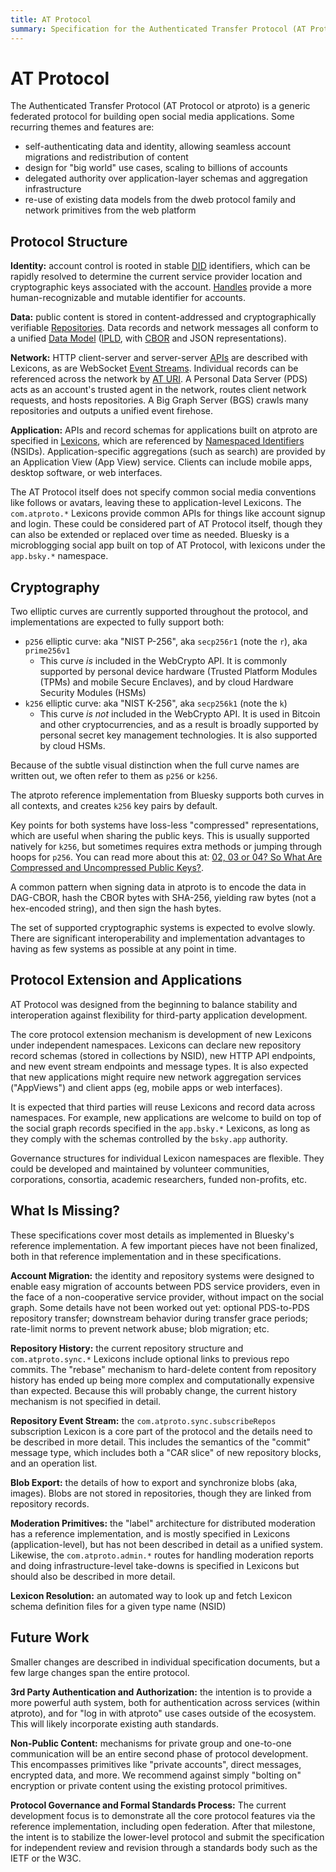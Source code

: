 ```yaml
---
title: AT Protocol
summary: Specification for the Authenticated Transfer Protocol (AT Protocol)
---
```


# AT Protocol

The Authenticated Transfer Protocol (AT Protocol or atproto) is a generic federated protocol for building open social media applications. Some recurring themes and features are:

- self-authenticating data and identity, allowing seamless account migrations and redistribution of content
- design for "big world" use cases, scaling to billions of accounts
- delegated authority over application-layer schemas and aggregation infrastructure
- re-use of existing data models from the dweb protocol family and network primitives from the web platform

## Protocol Structure

**Identity:** account control is rooted in stable [DID](/specs/did) identifiers, which can be rapidly resolved to determine the current service provider location and cryptographic keys associated with the account. [Handles](/specs/handle) provide a more human-recognizable and mutable identifier for accounts.

**Data:** public content is stored in content-addressed and cryptographically verifiable [Repositories](/specs/repository). Data records and network messages all conform to a unified [Data Model](/specs/data-model) ([IPLD](https://ipld.io/docs/data-model/), with [CBOR](https://en.wikipedia.org/wiki/CBOR) and JSON representations).

**Network:** HTTP client-server and server-server [APIs](/specs/xrpc) are described with Lexicons, as are WebSocket [Event Streams](/specs/event-stream). Individual records can be referenced across the network by [AT URI](/specs/at-uri-scheme). A Personal Data Server (PDS) acts as an account's trusted agent in the network, routes client network requests, and hosts repositories. A Big Graph Server (BGS) crawls many repositories and outputs a unified event firehose.

**Application:** APIs and record schemas for applications built on atproto are specified in [Lexicons](/specs/lexicon), which are referenced by [Namespaced Identifiers](/specs/nsid) (NSIDs). Application-specific aggregations (such as search) are provided by an Application View (App View) service. Clients can include mobile apps, desktop software, or web interfaces.

The AT Protocol itself does not specify common social media conventions like follows or avatars, leaving these to application-level Lexicons. The `com.atproto.*` Lexicons provide common APIs for things like account signup and login. These could be considered part of AT Protocol itself, though they can also be extended or replaced over time as needed. Bluesky is a microblogging social app built on top of AT Protocol, with lexicons under the `app.bsky.*` namespace.

## Cryptography

Two elliptic curves are currently supported throughout the protocol, and implementations are expected to fully support both:

- `p256` elliptic curve: aka "NIST P-256", aka `secp256r1` (note the `r`), aka `prime256v1`
    - This curve *is* included in the WebCrypto API. It is commonly supported by personal device hardware (Trusted Platform Modules (TPMs) and mobile Secure Enclaves), and by cloud Hardware Security Modules (HSMs)
- `k256` elliptic curve: aka "NIST K-256", aka `secp256k1` (note the `k`)
    - This curve *is not* included in the WebCrypto API. It is used in Bitcoin and other cryptocurrencies, and as a result is broadly supported by personal secret key management technologies. It is also supported by cloud HSMs.

Because of the subtle visual distinction when the full curve names are written out, we often refer to them as `p256` or `k256`.

The atproto reference implementation from Bluesky supports both curves in all contexts, and creates `k256`  key pairs by default.

Key points for both systems have loss-less "compressed" representations, which are useful when sharing the public keys. This is usually supported natively for `k256`, but sometimes requires extra methods or jumping through hoops for `p256`. You can read more about this at: [02, 03 or 04? So What Are Compressed and Uncompressed Public Keys?](https://medium.com/asecuritysite-when-bob-met-alice/02-03-or-04-so-what-are-compressed-and-uncompressed-public-keys-6abcb57efeb6).

A common pattern when signing data in atproto is to encode the data in DAG-CBOR, hash the CBOR bytes with SHA-256, yielding raw bytes (not a hex-encoded string), and then sign the hash bytes.

The set of supported cryptographic systems is expected to evolve slowly. There are significant interoperability and implementation advantages to having as few systems as possible at any point in time.

## Protocol Extension and Applications

AT Protocol was designed from the beginning to balance stability and interoperation against flexibility for third-party application development.

The core protocol extension mechanism is development of new Lexicons under independent namespaces. Lexicons can declare new repository record schemas (stored in collections by NSID), new HTTP API endpoints, and new event stream endpoints and message types. It is also expected that new applications might require new network aggregation services ("AppViews") and client apps (eg, mobile apps or web interfaces).

It is expected that third parties will reuse Lexicons and record data across namespaces. For example, new applications are welcome to build on top of the social graph records specified in the `app.bsky.*` Lexicons, as long as they comply with the schemas controlled by the `bsky.app` authority.

Governance structures for individual Lexicon namespaces are flexible. They could be developed and maintained by volunteer communities, corporations, consortia, academic researchers, funded non-profits, etc.

## What Is Missing?

These specifications cover most details as implemented in Bluesky's reference implementation. A few important pieces have not been finalized, both in that reference implementation and in these specifications.

**Account Migration:** the identity and repository systems were designed to enable easy migration of accounts between PDS service providers, even in the face of a non-cooperative service provider, without impact on the social graph. Some details have not been worked out yet: optional PDS-to-PDS repository transfer; downstream behavior during transfer grace periods; rate-limit norms to prevent network abuse; blob migration; etc.

**Repository History:** the current repository structure and `com.atproto.sync.*` Lexicons include optional links to previous repo commits. The "rebase" mechanism to hard-delete content from repository history has ended up being more complex and computationally expensive than expected. Because this will probably change, the current history mechanism is not specified in detail.

**Repository Event Stream:** the `com.atproto.sync.subscribeRepos` subscription Lexicon is a core part of the protocol and the details need to be described in more detail. This includes the semantics of the "commit" message type, which includes both a "CAR slice" of new repository blocks, and an operation list.

**Blob Export:** the details of how to export and synchronize blobs (aka, images). Blobs are not stored in repositories, though they are linked from repository records.

**Moderation Primitives:** the "label" architecture for distributed moderation has a reference implementation, and is mostly specified in Lexicons (application-level), but has not been described in detail as a unified system. Likewise, the `com.atproto.admin.*` routes for handling moderation reports and doing infrastructure-level take-downs is specified in Lexicons but should also be described in more detail.

**Lexicon Resolution:** an automated way to look up and fetch Lexicon schema definition files for a given type name (NSID)

## Future Work

Smaller changes are described in individual specification documents, but a few large changes span the entire protocol.

**3rd Party Authentication and Authorization:** the intention is to provide a more powerful auth system, both for authentication across services (within atproto), and for "log in with atproto" use cases outside of the ecosystem. This will likely incorporate existing auth standards.

**Non-Public Content:** mechanisms for private group and one-to-one communication will be an entire second phase of protocol development. This encompasses primitives like "private accounts", direct messages, encrypted data, and more. We recommend against simply "bolting on" encryption or private content using the existing protocol primitives.

**Protocol Governance and Formal Standards Process:** The current development focus is to demonstrate all the core protocol features via the reference implementation, including open federation. After that milestone, the intent is to stabilize the lower-level protocol and submit the specification for independent review and revision through a standards body such as the IETF or the W3C.


